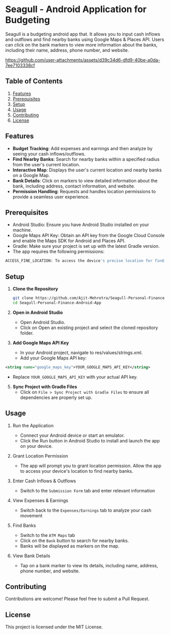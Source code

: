 
# Seagull - Android Application for Budgeting

Seagull is a budgeting android app that. It allows you to input cash inflows and outflows and find nearby banks using Google Maps & Places API.
Users can click on the bank markers to view more information about the banks, including their name, address, phone number, and website.

https://github.com/user-attachments/assets/d39c34d6-dfd9-40be-a0da-7ee7103338cf


## Table of Contents

1. [Features](#features)
2. [Prerequisites](#prerequisites)
3. [Setup](#setup)
4. [Usage](#usage)
5. [Contributing](#contributing)
6. [License](#license)


## Features

- **Budget Tracking**: Add expenses and earnings and then analyze by seeing your cash inflows/outflows.
- **Find Nearby Banks**: Search for nearby banks within a specified radius from the user's current location.
- **Interactive Map**: Displays the user's current location and nearby banks on a Google Map. 
- **Bank Details**: Click on markers to view detailed information about the bank, including address, contact information, and website. 
- **Permission Handling**: Requests and handles location permissions to provide a seamless user experience.


## Prerequisites
* Android Studio: Ensure you have Android Studio installed on your machine. 
* Google Maps API Key: Obtain an API key from the Google Cloud Console and enable the Maps SDK for Android and Places API. 
* Gradle: Make sure your project is set up with the latest Gradle version. 
* The app requires the following permissions:
```bash
ACCESS_FINE_LOCATION: To access the device's precise location for finding nearby banks.
```
    
## Setup

1. **Clone the Repository**
   ```bash
   git clone https://github.com/Ajit-Mehrotra/Seagull-Personal-Finance-Android-App.git
   cd Seagull-Personal-Finance-Android-App
    ```
2. **Open in Android Studio**
   * Open Android Studio.
   * Click on Open an existing project and select the cloned repository folder.
   
3. **Add Google Maps API Key**
   * In your Android project, navigate to res/values/strings.xml.
   * Add your Google Maps API key:
```xml
<string name="google_maps_key">YOUR_GOOGLE_MAPS_API_KEY</string>
```
  * Replace `YOUR_GOOGLE_MAPS_API_KEY` with your actual API key.
5. **Sync Project with Gradle Files**
   * Click on `File > Sync Project with Gradle Files` to ensure all dependencies are properly set up.

## Usage
1. Run the Application

    * Connect your Android device or start an emulator.
    * Click the Run button in Android Studio to install and launch the app on your device.

2. Grant Location Permission

    * The app will prompt you to grant location permission. Allow the app to access your device's location to find nearby banks.

3. Enter Cash Inflows & Outflows
   * Switch to the `Submission Form` tab and enter relevant information

4. View Expenses & Earnings
   * Switch back to the `Expenses/Earnings` tab to analyze your cash movement 

5. Find Banks

    * Switch to the `ATM Maps` tab
    * Click on the `Bank` button to search for nearby banks.
    * Banks will be displayed as markers on the map.

6. View Bank Details

    * Tap on a bank marker to view its details, including name, address, phone number, and website.


## Contributing

Contributions are welcome! Please feel free to submit a Pull Request.

## License

This project is licensed under the MIT License.
